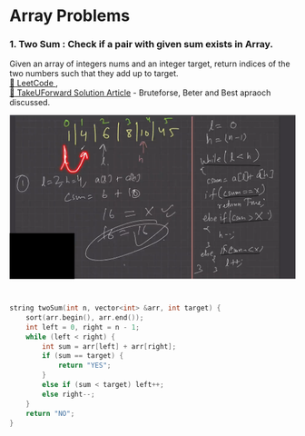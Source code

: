 # Array Problems

### 1. Two Sum : Check if a pair with given sum exists in Array.
Given an array of integers nums and an integer target, return indices of the two numbers such that they add up to target.   
[:link: LeetCode ](#https://leetcode.com/problems/two-sum/description/),    
[:link: TakeUForward Solution Article](#https://takeuforward.org/data-structure/two-sum-check-if-a-pair-with-given-sum-exists-in-array/) - Bruteforse, Beter and Best apraoch discussed.

![Two_Sum_Problem_And_Solution](array_images/Two_Sum_Problem_And_Solution.png)
#
```C++
string twoSum(int n, vector<int> &arr, int target) {
    sort(arr.begin(), arr.end());
    int left = 0, right = n - 1;
    while (left < right) {
        int sum = arr[left] + arr[right];
        if (sum == target) {
            return "YES";
        }
        else if (sum < target) left++;
        else right--;
    }
    return "NO";
}
```